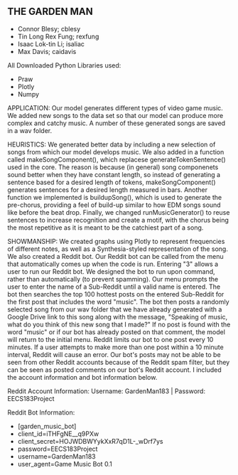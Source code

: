 THE GARDEN MAN
------------------------------
- Connor Blesy; cblesy
- Tin Long Rex Fung; rexfung
- Isaac Lok-tin Li; isaliac
- Max Davis; caidavis

All Downloaded Python Libraries used:
* Praw
* Plotly
* Numpy

APPLICATION:
Our model generates different types of video game music. We added new songs to the data set so that our model can produce more complex and catchy music. A number of these generated songs are saved in a wav folder.

HEURISTICS:
We generated better data by including a new selection of songs from which our model develops music. We also added in a function called makeSongComponent(), which replacese generateTokenSentence() used in the core. The reason is because (in general) song componenets sound better when they have constant length, so instead of generating a sentence based for a desired length of tokens, makeSongComponent() generates sentences for a desired length measured in bars. Another function we implemented is buildupSong(), which is used to generate the pre-chorus, providing a feel of build-up similar to how EDM songs sound like before the beat drop. Finally, we changed runMusicGenerator() to reuse sentences to increase recognition and create a motif, with the chorus being the most repetitive as it is meant to be the catchiest part of a song.

SHOWMANSHIP:
We created graphs using Plotly to represent frequencies of different notes, as well as a Synthesia-styled representation of the song. We also created a Reddit bot. Our Reddit bot can be called from the menu that automatically comes up when the code is run. Entering "3" allows a user to run our Reddit bot. We designed the bot to run upon command, rather than automatically (to prevent spamming). Our menu prompts the user to enter the name of a Sub-Reddit until a valid name is entered. The bot then searches the top 100 hottest posts on the entered Sub-Reddit for the first post that includes the word "music". The bot then posts a randomly selected song from our wav folder that we have already generated with a Google Drive link to this song along with the message, "Speaking of music, what do you think of this new song that I made?" If no post is found with the word "music" or if our bot has already posted on that comment, the model will return to the initial menu. Reddit limits our bot to one post every 10 minutes. If a user attempts to make more than one post within a 10 minute interval, Reddit will cause an error. Our bot's posts may not be able to be seen from other Reddit accounts because of the Reddit spam filter, but they can be seen as posted comments on our bot's Reddit account. I included the account information and bot information below.

Reddit Account Information:
Username: GardenMan183 | Password: EECS183Project

Reddit Bot Information:
- [garden_music_bot]
- client_id=iTHFgNE__q9PXw
- client_secret=HOJWDBWYykXxR7qD1L-_wDrf7ys
- password=EECS183Project
- username=GardenMan183
- user_agent=Game Music Bot 0.1
